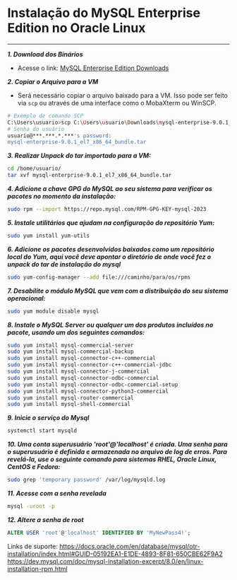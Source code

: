 # Instalação do MySQL Enterprise Edition no Oracle Linux

---

***1. Download dos Binários***
- Acesse o link: [MySQL Enterprise Edition Downloads](https://www.oracle.com/mysql/technologies/mysql-enterprise-edition-downloads.html)

***2. Copiar o Arquivo para a VM***
- Será necessário copiar o arquivo baixado para a VM. Isso pode ser feito via `scp` ou através de uma interface como o MobaXterm ou WinSCP.

```bash
# Exemplo de comando SCP
C:\Users\usuario>scp C:\Users\usuario\Downloads\mysql-enterprise-9.0.1_el7_x86_64_bundle.tar usuario@***.***.*.***:/home/usuario/
# Senha do usuário
usuario@***.***.*.***'s password:
mysql-enterprise-9.0.1_el7_x86_64_bundle.tar                                          100%  954MB  68.2MB/s   00:13
```

***3. Realizar Unpack do tar importado para a VM:***
```bash
cd /home/usuario/
tar xvf mysql-enterprise-9.0.1_el7_x86_64_bundle.tar
```

***4. Adicione a chave GPG do MySQL ao seu sistema para verificar os pacotes no momento da instalação:***
```bash
sudo rpm --import https://repo.mysql.com/RPM-GPG-KEY-mysql-2023
```

***5. Instale utilitários que ajudam na configuração do repositório Yum:***
```bash
sudo yum install yum-utils
```

***6. Adicione os pacotes desenvolvidos baixados como um repositório local do Yum, aqui você deve apontar o diretório de onde você fez o unpack do tar de instalação do mysql***
```bash
sudo yum-config-manager --add file:///caminho/para/os/rpms
```

***7. Desabilite o módulo MySQL que vem com a distribuição do seu sistema operacional:***
```bash
sudo yum module disable mysql
```

***8. Instale o MySQL Server ou qualquer um dos produtos incluídos no pacote, usando um dos seguintes comandos:***
```bash
sudo yum install mysql-commercial-server
sudo yum install mysql-commercial-backup
sudo yum install mysql-connector-c++-commercial
sudo yum install mysql-connector-c++-commercial-jdbc
sudo yum install mysql-connector-j-commercial
sudo yum install mysql-connector-odbc-commercial
sudo yum install mysql-connector-odbc-commercial-setup
sudo yum install mysql-connector-python3-commercial
sudo yum install mysql-router-commercial
sudo yum install mysql-shell-commercial
```

***9. Inicie o serviço do Mysql***
```bash
systemctl start mysqld
```

***10. Uma conta superusuário 'root'@'localhost' é criada. Uma senha para o superusuário é definida e armazenada no arquivo de log de erros. Para revelá-la, use o seguinte comando para sistemas RHEL, Oracle Linux, CentOS e Fedora:***
```bash
sudo grep 'temporary password' /var/log/mysqld.log
```

***11. Acesse com a senha revelada***
```bash
mysql -uroot -p
```

***12. Altere a senha de root***
```SQL
ALTER USER 'root'@'localhost' IDENTIFIED BY 'MyNewPass4!';
```

Links de suporte:
https://docs.oracle.com/en/database/mysql/otr-installation/index.html#GUID-05192EA1-E1DE-4893-8F81-650CBE62F9A2
https://dev.mysql.com/doc/mysql-installation-excerpt/8.0/en/linux-installation-rpm.html
